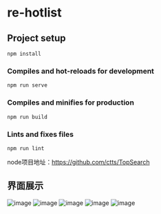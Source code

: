 # re-hotlist

## Project setup
```
npm install
```

### Compiles and hot-reloads for development
```
npm run serve
```

### Compiles and minifies for production
```
npm run build
```

### Lints and fixes files
```
npm run lint
```

node项目地址：https://github.com/ctts/TopSearch

## 界面展示

 ![image](https://github.com/ctts/newHotList/raw/master/src/assets/images/show1.jpg)
 ![image](https://github.com/ctts/newHotList/raw/master/src/assets/images/show2.jpg)
 ![image](https://github.com/ctts/newHotList/raw/master/src/assets/images/show3.jpg)
 ![image](https://github.com/ctts/newHotList/raw/master/src/assets/images/show4.png)
 ![image](https://github.com/ctts/newHotList/raw/master/src/assets/images/show5.jpg)